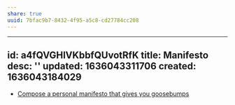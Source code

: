 ```yaml
---
share: true
uuid: 7bfac9b7-8432-4f95-a5c8-cd27784cc208
---
```

---
id: a4fQVGHlVKbbfQUvotRfK
title: Manifesto
desc: ''
updated: 1636043311706
created: 1636043184029
---

* [Compose a personal manifesto that gives you goosebumps](https://simplifyyourlife.com/personal-manifesto/)
